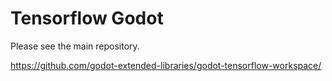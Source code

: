 # Tensorflow Godot

Please see the main repository. 

https://github.com/godot-extended-libraries/godot-tensorflow-workspace/
